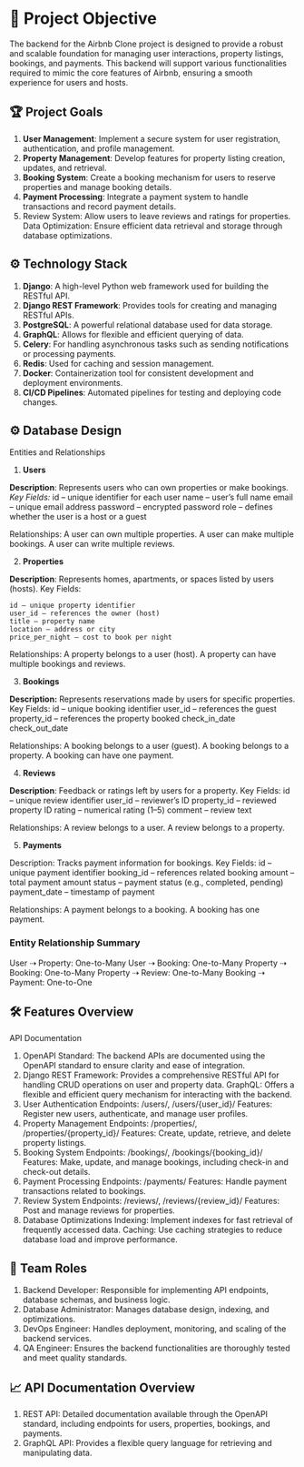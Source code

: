 # 🚀 Project Objective
The backend for the Airbnb Clone project is designed to provide a robust and scalable foundation for managing user interactions, property listings, bookings, and payments. This backend will support various functionalities required to mimic the core features of Airbnb, ensuring a smooth experience for users and hosts.

## 🏆 Project Goals
1. **User Management**: Implement a secure system for user registration, authentication, and profile management.
2. **Property Management**: Develop features for property listing creation, updates, and retrieval.
3. **Booking System**: Create a booking mechanism for users to reserve properties and manage booking details.
4. **Payment Processing**: Integrate a payment system to handle transactions and record payment details.
5. Review System: Allow users to leave reviews and ratings for properties.
Data Optimization: Ensure efficient data retrieval and storage through database optimizations.

## ⚙️ Technology Stack
1. **Django**: A high-level Python web framework used for building the RESTful API.
2. **Django REST Framework**: Provides tools for creating and managing RESTful APIs.
3. **PostgreSQL**: A powerful relational database used for data storage.
4. **GraphQL**: Allows for flexible and efficient querying of data.
5. **Celery**: For handling asynchronous tasks such as sending notifications or processing payments.
6. **Redis**: Used for caching and session management.
7. **Docker**: Containerization tool for consistent development and deployment environments.
8. **CI/CD Pipelines**: Automated pipelines for testing and deploying code changes.

## ⚙️ Database Design
Entities and Relationships
1. **Users**

**Description**: Represents users who can own properties or make bookings.
*Key Fields:*
    id – unique identifier for each user
    name – user’s full name
    email – unique email address
    password – encrypted password
    role – defines whether the user is a host or a guest

Relationships:
    A user can own multiple properties.
    A user can make multiple bookings.
    A user can write multiple reviews.

2. **Properties**

**Description**: Represents homes, apartments, or spaces listed by users (hosts).
Key Fields:

    id – unique property identifier
    user_id – references the owner (host)
    title – property name
    location – address or city
    price_per_night – cost to book per night

Relationships:
    A property belongs to a user (host).
    A property can have multiple bookings and reviews.

3. **Bookings**

**Description:** Represents reservations made by users for specific properties.
Key Fields:
id – unique booking identifier
user_id – references the guest
property_id – references the property booked
check_in_date
check_out_date

Relationships:
A booking belongs to a user (guest).
A booking belongs to a property.
A booking can have one payment.

4. **Reviews**

**Description**: Feedback or ratings left by users for a property.
Key Fields:
    id – unique review identifier
    user_id – reviewer’s ID
    property_id – reviewed property ID
    rating – numerical rating (1–5)
    comment – review text

Relationships:
    A review belongs to a user.
    A review belongs to a property.

5. **Payments**

Description: Tracks payment information for bookings.
Key Fields:
    id – unique payment identifier
    booking_id – references related booking
    amount – total payment amount
    status – payment status (e.g., completed, pending)
    payment_date – timestamp of payment

Relationships:
    A payment belongs to a booking.
    A booking has one payment.

### Entity Relationship Summary
User ⇢ Property: One-to-Many
User ⇢ Booking: One-to-Many
Property ⇢ Booking: One-to-Many
Property ⇢ Review: One-to-Many
Booking ⇢ Payment: One-to-One

## 🛠️ Features Overview
 API Documentation
1. OpenAPI Standard: The backend APIs are documented using the OpenAPI standard to ensure clarity and ease of integration.
2. Django REST Framework: Provides a comprehensive RESTful API for handling CRUD operations on user and property data.
GraphQL: Offers a flexible and efficient query mechanism for interacting with the backend.
3. User Authentication
Endpoints: /users/, /users/{user_id}/
Features: Register new users, authenticate, and manage user profiles.
4. Property Management
Endpoints: /properties/, /properties/{property_id}/
Features: Create, update, retrieve, and delete property listings.
5. Booking System
Endpoints: /bookings/, /bookings/{booking_id}/
Features: Make, update, and manage bookings, including check-in and check-out details.
6. Payment Processing
Endpoints: /payments/
Features: Handle payment transactions related to bookings.
7. Review System
Endpoints: /reviews/, /reviews/{review_id}/
Features: Post and manage reviews for properties.
8. Database Optimizations
Indexing: Implement indexes for fast retrieval of frequently accessed data.
Caching: Use caching strategies to reduce database load and improve performance.



## 👥 Team Roles
1. Backend Developer: Responsible for implementing API endpoints, database schemas, and business logic.
2. Database Administrator: Manages database design, indexing, and optimizations.
3. DevOps Engineer: Handles deployment, monitoring, and scaling of the backend services.
4. QA Engineer: Ensures the backend functionalities are thoroughly tested and meet quality standards.

## 📈 API Documentation Overview
1. REST API: Detailed documentation available through the OpenAPI standard, including endpoints for users, properties, bookings, and payments.
2. GraphQL API: Provides a flexible query language for retrieving and manipulating data.